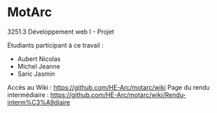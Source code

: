 # MotArc

3251.3 Développement web I - Projet

Étudiants participant à ce travail :

-   Aubert Nicolas
-   Michel Jeanne
-   Saric Jasmin

Accès au Wiki : https://github.com/HE-Arc/motarc/wiki
Page du rendu intermédiaire : https://github.com/HE-Arc/motarc/wiki/Rendu-interm%C3%A9diaire
